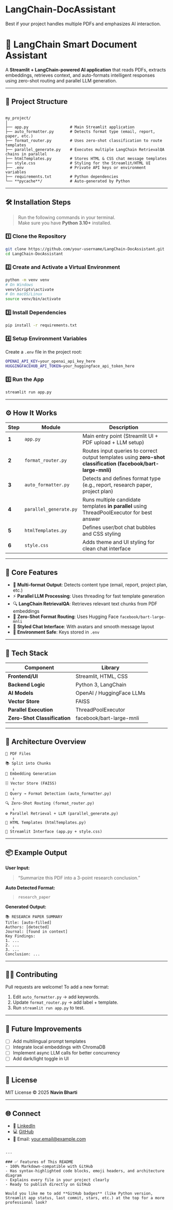 # LangChain-DocAssistant
Best if your project handles multiple PDFs and emphasizes AI interaction.
# 🤖 LangChain Smart Document Assistant

A **Streamlit + LangChain-powered AI application** that reads PDFs, extracts embeddings, retrieves context, and auto-formats intelligent responses using zero-shot routing and parallel LLM generation.

---

## 🧩 Project Structure

```

my_project/
│
├── app.py                  # Main Streamlit application
├── auto_formatter.py       # Detects format type (email, report, paper, etc.)
├── format_router.py        # Uses zero-shot classification to route templates
├── parallel_generate.py    # Executes multiple LangChain RetrievalQA chains in parallel
├── htmlTemplates.py        # Stores HTML & CSS chat message templates
├── style.css               # Styling for the Streamlit/HTML UI
├── .env                    # Private API keys or environment variables
├── requirements.txt        # Python dependencies
└── **pycache**/            # Auto-generated by Python

````

---

## 🛠️ Installation Steps

> Run the following commands in your terminal.  
> Make sure you have **Python 3.10+** installed.

### 1️⃣ Clone the Repository
```bash
git clone https://github.com/your-username/LangChain-DocAssistant.git
cd LangChain-DocAssistant
````

### 2️⃣ Create and Activate a Virtual Environment

```bash
python -m venv venv
# On Windows
venv\Scripts\activate
# On macOS/Linux
source venv/bin/activate
```

### 3️⃣ Install Dependencies

```bash
pip install -r requirements.txt
```

### 4️⃣ Setup Environment Variables

Create a `.env` file in the project root:

```bash
OPENAI_API_KEY=your_openai_api_key_here
HUGGINGFACEHUB_API_TOKEN=your_huggingface_api_token_here
```

### 5️⃣ Run the App

```bash
streamlit run app.py
```

---

## ⚙️ How It Works

| Step  | Module                 | Description                                                                                                    |
| ----- | ---------------------- | -------------------------------------------------------------------------------------------------------------- |
| **1** | `app.py`               | Main entry point (Streamlit UI + PDF upload + LLM setup)                                                       |
| **2** | `format_router.py`     | Routes input queries to correct output templates using **zero-shot classification (facebook/bart-large-mnli)** |
| **3** | `auto_formatter.py`    | Detects and defines format type (e.g., report, research paper, project plan)                                   |
| **4** | `parallel_generate.py` | Runs multiple candidate templates **in parallel** using ThreadPoolExecutor for best answer                     |
| **5** | `htmlTemplates.py`     | Defines user/bot chat bubbles and CSS styling                                                                  |
| **6** | `style.css`            | Adds theme and UI styling for clean chat interface                                                             |

---

## 🧠 Core Features

* 🧾 **Multi-format Output**: Detects content type (email, report, project plan, etc.)
* ⚡ **Parallel LLM Processing**: Uses threading for fast template generation
* 🔍 **LangChain RetrievalQA**: Retrieves relevant text chunks from PDF embeddings
* 🧩 **Zero-Shot Format Routing**: Uses Hugging Face `facebook/bart-large-mnli`
* 💬 **Styled Chat Interface**: With avatars and smooth message layout
* 🔐 **Environment Safe**: Keys stored in `.env`

---

## 🧱 Tech Stack

| Component                    | Library                   |
| ---------------------------- | ------------------------- |
| **Frontend/UI**              | Streamlit, HTML, CSS      |
| **Backend Logic**            | Python 3, LangChain       |
| **AI Models**                | OpenAI / HuggingFace LLMs |
| **Vector Store**             | FAISS                     |
| **Parallel Execution**       | ThreadPoolExecutor        |
| **Zero-Shot Classification** | facebook/bart-large-mnli  |

---

## 🧭 Architecture Overview

```
📄 PDF Files
   ↓
📚 Split into Chunks
   ↓
🧠 Embedding Generation
   ↓
🗄️ Vector Store (FAISS)
   ↓
🧩 Query → Format Detection (auto_formatter.py)
   ↓
🔍 Zero-Shot Routing (format_router.py)
   ↓
⚙️ Parallel Retrieval + LLM (parallel_generate.py)
   ↓
💬 HTML Templates (htmlTemplates.py)
   ↓
🎨 Streamlit Interface (app.py + style.css)
```

---

## 📦 Example Output

**User Input:**

> “Summarize this PDF into a 3-point research conclusion.”

**Auto Detected Format:**

> `research_paper`

**Generated Output:**

```
📚 RESEARCH PAPER SUMMARY
Title: [auto-filled]
Authors: [detected]
Journal: [found in context]
Key Findings:
1. ...
2. ...
3. ...
Conclusion: ...
```

---

## 🧑‍💻 Contributing

Pull requests are welcome!
To add a new format:

1. Edit `auto_formatter.py` → add keywords.
2. Update `format_router.py` → add label + template.
3. Run `streamlit run app.py` to test.

---

## 🧩 Future Improvements

* [ ] Add multilingual prompt templates
* [ ] Integrate local embeddings with ChromaDB
* [ ] Implement async LLM calls for better concurrency
* [ ] Add dark/light toggle in UI

---

## 🧾 License

MIT License © 2025 **Navin Bharti**

---

## 🌐 Connect

* 🔗 [LinkedIn](https://linkedin.com/in/navinbharti)
* 💻 [GitHub](https://github.com/your-username)
* 📧 Email: [your.email@example.com](mailto:your.email@example.com)

```

---

### ✅ Features of This README
- 100% Markdown-compatible with GitHub  
- Has syntax-highlighted code blocks, emoji headers, and architecture diagram  
- Explains every file in your project clearly  
- Ready to publish directly on GitHub  

Would you like me to add **GitHub badges** (like Python version, Streamlit app status, last commit, stars, etc.) at the top for a more professional look?
```

